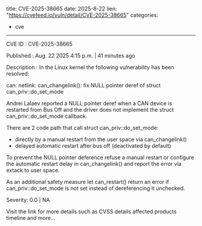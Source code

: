  
title: CVE-2025-38665
date: 2025-8-22
lien: "https://cvefeed.io/vuln/detail/CVE-2025-38665"
categories:
  - cve
---

CVE ID : CVE-2025-38665

Published :  Aug. 22
2025
4:15 p.m. | 41 minutes ago

Description : In the Linux kernel
the following vulnerability has been resolved:

can: netlink: can_changelink(): fix NULL pointer deref of struct can_priv::do_set_mode

Andrei Lalaev reported a NULL pointer deref when a CAN device is
restarted from Bus Off and the driver does not implement the struct
can_priv::do_set_mode callback.

There are 2 code path that call struct can_priv::do_set_mode:
- directly by a manual restart from the user space
via
  can_changelink()
- delayed automatic restart after bus off (deactivated by default)

To prevent the NULL pointer deference
refuse a manual restart or
configure the automatic restart delay in can_changelink() and report
the error via extack to user space.

As an additional safety measure let can_restart() return an error if
can_priv::do_set_mode is not set instead of dereferencing it
unchecked.

Severity: 0.0 | NA

Visit the link for more details
such as CVSS details
affected products
timeline
and more...
